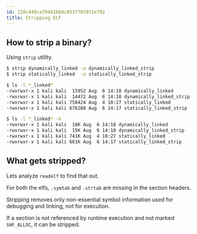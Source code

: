 ```yaml
---
id: 228c449ca79441b68c053f707071e792
title: Stripping ELF
---
```



## How to strip a binary?

Using `strip` utility.

```bash
$ strip dynamically_linked -o dynamically_linked_strip
$ strip statically_linked  -o statically_linked_strip

$ ls -l *_linked* 
-rwxrwxr-x 1 kali kali  15952 Aug  6 14:18 dynamically_linked
-rwxrwxr-x 1 kali kali  14472 Aug  6 14:18 dynamically_linked_strip
-rwxrwxr-x 1 kali kali 758424 Aug  4 10:27 statically_linked
-rwxrwxr-x 1 kali kali 676288 Aug  6 14:17 statically_linked_strip

$ ls -l *_linked* -h
-rwxrwxr-x 1 kali kali  16K Aug  6 14:18 dynamically_linked
-rwxrwxr-x 1 kali kali  15K Aug  6 14:18 dynamically_linked_strip
-rwxrwxr-x 1 kali kali 741K Aug  4 10:27 statically_linked
-rwxrwxr-x 1 kali kali 661K Aug  6 14:17 statically_linked_strip
```

## What gets stripped?

Lets analyze `readelf` to find that out.

For both the elfs, `.symtab` and `.strtab` are missing in the section headers.

Stripping removes only non-essential symbol information used for debugging and linking, not for execution.

If a section is not referenced by runtime execution and not marked `SHF_ALLOC`, it can be stripped.










